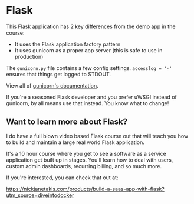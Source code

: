 # Flask

This Flask application has 2 key differences from the demo app in the course:

- It uses the Flask application factory pattern
- It uses gunicorn as a proper app server (this is safe to use in production)

The `gunicorn.py` file contains a few config settings. `accesslog = '-'` ensures
that things get logged to STDOUT.

View all of [gunicorn's documentation](http://docs.gunicorn.org/en/latest/index.html).

If you're a seasoned Flask developer and you prefer uWSGI instead of gunicorn,
by all means use that instead. You know what to change!

## Want to learn more about Flask?

I do have a full blown video based Flask course out that will teach you how to
build and maintain a large real world Flask application.

It's a 10 hour course where you get to see a software as a service application
get built up in stages. You'll learn how to deal with users, custom admin
dashboards, recurring billing, and so much more.

If you're interested, you can check that out at:

https://nickjanetakis.com/products/build-a-saas-app-with-flask?utm_source=diveintodocker
